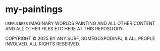 # my-paintings

`USEFULNESS` IMAGINARY WORLDS PAINTING AND ALL OTHER CONTENT AND ALL OTHER FILES ETC HERE AT THIS REPOSITORY:

COPYRIGHT &copy; 2025 BY ANY.SURF, SOMEGOSPODINPJ, &amp; ALL PEOPLE INVOLVED. ALL RIGHTS RESERVED.

